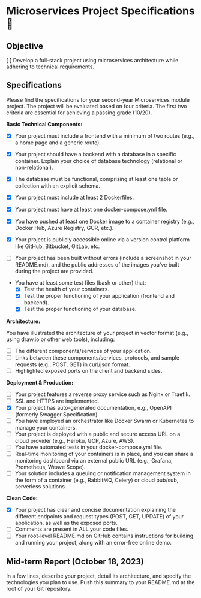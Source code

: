 # Microservices Project Specifications 🐳

## Objective

[ ] Develop a full-stack project using microservices architecture while adhering to technical requirements.

## Specifications

Please find the specifications for your second-year Microservices module project. The project will be evaluated based on four criteria. The first two criteria are essential for achieving a passing grade (10/20).

**Basic Technical Components:**

-   [x] Your project must include a frontend with a minimum of two routes (e.g., a home page and a generic route).
-   [x] Your project should have a backend with a database in a specific container. Explain your choice of database technology (relational or non-relational).
-   [x] The database must be functional, comprising at least one table or collection with an explicit schema.

-   [x] Your project must include at least 2 Dockerfiles.
-   [x] Your project must have at least one docker-compose.yml file.
-   [x] You have pushed at least one Docker image to a container registry (e.g., Docker Hub, Azure Registry, GCR, etc.).
-   [x] Your project is publicly accessible online via a version control platform like GitHub, Bitbucket, GitLab, etc.
-   [ ] Your project has been built without errors (include a screenshot in your README.md), and the public addresses of the images you've built during the project are provided.
-   You have at least some test files (bash or other) that:
    -   [x] Test the health of your containers.
    -   [x] Test the proper functioning of your application (frontend and backend).
    -   [x] Test the proper functioning of your database.

**Architecture:**

You have illustrated the architecture of your project in vector format (e.g., using draw.io or other web tools), including:

-   [ ] The different components/services of your application.
-   [ ] Links between these components/services, protocols, and sample requests (e.g., POST, GET) in curl/json format.
-   [ ] Highlighted exposed ports on the client and backend sides.

**Deployment & Production:**

-   [ ] Your project features a reverse proxy service such as Nginx or Traefik.
-   [ ] SSL and HTTPS are implemented.
-   [x] Your project has auto-generated documentation, e.g., OpenAPI (formerly Swagger Specification).
-   [ ] You have employed an orchestrator like Docker Swarm or Kubernetes to manage your containers.
-   [ ] Your project is deployed with a public and secure access URL on a cloud provider (e.g., Heroku, GCP, Azure, AWS).
-   [ ] You have automated tests in your docker-compose.yml file.
-   [ ] Real-time monitoring of your containers is in place, and you can share a monitoring dashboard via an external public URL (e.g., Grafana, Prometheus, Weave Scope).
-   [ ] Your solution includes a queuing or notification management system in the form of a container (e.g., RabbitMQ, Celery) or cloud pub/sub, serverless solutions.

**Clean Code:**

-   [x] Your project has clear and concise documentation explaining the different endpoints and request types (POST, GET, UPDATE) of your application, as well as the exposed ports.
-   [ ] Comments are present in ALL your code files.
-   [ ] Your root-level README.md on GitHub contains instructions for building and running your project, along with an error-free online demo.

## Mid-term Report (October 18, 2023)

In a few lines, describe your project, detail its architecture, and specify the technologies you plan to use. Push this summary to your README.md at the root of your Git repository.
